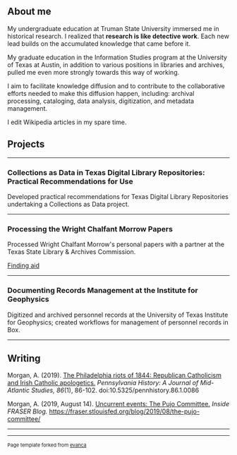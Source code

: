## About me

My undergraduate education at Truman State University immersed me in historical research. 
I realized that **research is like detective work**. Each new lead builds on the accumulated knowledge that came before it.

My graduate education in the Information Studies program at the University of Texas at Austin, in addition to various positions in libraries and archives, 
pulled me even more strongly towards this way of working. 

I aim to facilitate knowledge diffusion and to contribute to the collaborative efforts 
needed to make this diffusion happen, including: archival processing, cataloging, data analysis, digitization, and metadata management. 

I edit Wikipedia articles in my spare time.

## Projects

---

### Collections as Data in Texas Digital Library Repositories: Practical Recommendations for Use

Developed practical recommendations for Texas Digital Library Repositories undertaking a Collections as Data project.

---

### Processing the Wright Chalfant Morrow Papers

Processed Wright Chalfant Morrow's personal papers with a partner at the Texas State Library & Archives Commission.

[Finding aid](http://legacy.lib.utexas.edu/taro/tslac/90058/tsl-90058.html)

---

### Documenting Records Management at the Institute for Geophysics

Digitized and archived personnel records at the University of Texas Institute for Geophysics; created workflows for management of personnel records in Box. 

---

## Writing

Morgan, A. (2019). [The Philadelphia riots of 1844: Republican Catholicism and Irish Catholic apologetics.](https://www.jstor.org/stable/10.5325/pennhistory.86.1.0086?seq=1) *Pennsylvania History: A Journal of Mid-Atlantic Studies, 86*(1), 86-102. doi:10.5325/pennhistory.86.1.0086

Morgan, A. (2019, August 14). [Uncurrent events: The Pujo Committee.](https://fraser.stlouisfed.org/blog/2019/08/the-pujo-committee/) *Inside FRASER Blog.* https://fraser.stlouisfed.org/blog/2019/08/the-pujo-committee/

---




---
<p style="font-size:11px">Page template forked from <a href="https://github.com/evanca/quick-portfolio">evanca</a></p>
<!-- Remove above link if you don't want to attibute -->
